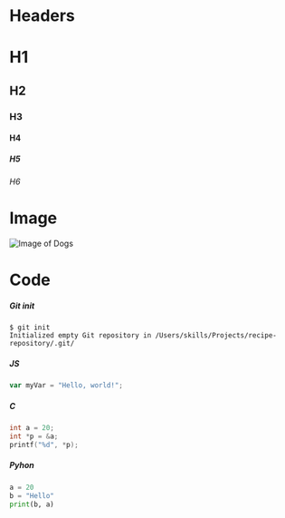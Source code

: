 # Headers
# H1
## H2
### H3
#### H4
##### H5
###### H6

# Image
![Image of Dogs](https://upload.wikimedia.org/wikipedia/commons/thumb/7/7a/Huskiesatrest.jpg/1024px-Huskiesatrest.jpg)

# Code
##### Git init
```
$ git init
Initialized empty Git repository in /Users/skills/Projects/recipe-repository/.git/
```
##### JS
``` javascript
var myVar = "Hello, world!";
```
##### C
``` C
int a = 20;
int *p = &a;
printf("%d", *p);
```
##### Pyhon
``` python
a = 20
b = "Hello"
print(b, a)
```
